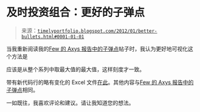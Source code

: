 <!--yml

类别：未分类

日期：2024-05-18 15:09:23

-->

# 及时投资组合：更好的子弹点

> 来源：[`timelyportfolio.blogspot.com/2012/01/better-bullets.html#0001-01-01`](http://timelyportfolio.blogspot.com/2012/01/better-bullets.html#0001-01-01)

当我重新阅读我的[Few 的 Axys 报告中的子弹点](http://timelyportfolio.blogspot.com/2012/01/fews-bullets-in-axys-reports.html)帖子时，我认为更好地可视化这个方法是

应该是从整个系列中取最大值的最大值，这样刻度才一致。

带有新代码行的略有变化的 Excel 文件[在此](http://www.box.com/s/9jenb341qmv4iaoeh5uy)。其他内容与[Few 的 Axys 报告中的子弹点](http://timelyportfolio.blogspot.com/2012/01/fews-bullets-in-axys-reports.html)相同。

一如既往，我喜欢评论和建议。请让我知道您的想法。
